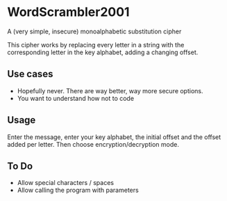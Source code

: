 # WordScrambler2001
A (very simple, insecure) monoalphabetic substitution cipher

This cipher works by replacing every letter in a string with the corresponding letter in the key alphabet, adding a changing offset.

## Use cases
- Hopefully never. There are way better, way more secure options.
- You want to understand how not to code

## Usage
Enter the message, enter your key alphabet, the initial offset and the offset added per letter. Then choose encryption/decryption mode.

## To Do
- Allow special characters / spaces
- Allow calling the program with parameters

